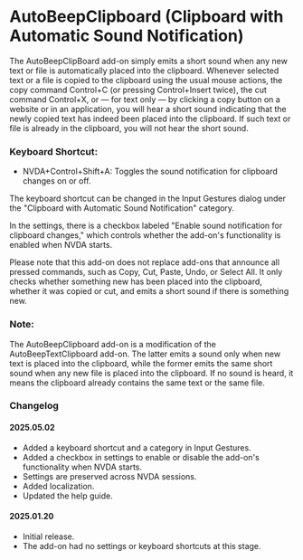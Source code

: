 # AutoBeepClipboard (Clipboard with Automatic Sound Notification)

The AutoBeepClipBoard add-on simply emits a short sound when any new text or file is automatically placed into the clipboard.
Whenever selected text or a file is copied to the clipboard using the usual mouse actions, the copy command Control+C (or pressing Control+Insert twice), the cut command Control+X,
or — for text only — by clicking a copy button on a website or in an application, you will hear a short sound indicating that the newly copied text has indeed been placed into the clipboard.
If such text or file is already in the clipboard, you will not hear the short sound.

### Keyboard Shortcut:

* NVDA+Control+Shift+A: Toggles the sound notification for clipboard changes on or off.

The keyboard shortcut can be changed in the Input Gestures dialog under the "Clipboard with Automatic Sound Notification" category.

In the settings, there is a checkbox labeled "Enable sound notification for clipboard changes," which controls whether the add-on's functionality is enabled when NVDA starts.

Please note that this add-on does not replace add-ons that announce all pressed commands, such as Copy, Cut, Paste, Undo, or Select All.
It only checks whether something new has been placed into the clipboard, whether it was copied or cut, and emits a short sound if there is something new.

### Note:

The AutoBeepClipboard add-on is a modification of the AutoBeepTextClipboard add-on.
The latter emits a sound only when new text is placed into the clipboard, while the former emits the same short sound when any new file is placed into the clipboard.
If no sound is heard, it means the clipboard already contains the same text or the same file.

### Changelog

#### 2025.05.02

* Added a keyboard shortcut and a category in Input Gestures.
* Added a checkbox in settings to enable or disable the add-on's functionality when NVDA starts.
* Settings are preserved across NVDA sessions.
* Added localization.
* Updated the help guide.

#### 2025.01.20

* Initial release.
* The add-on had no settings or keyboard shortcuts at this stage.
